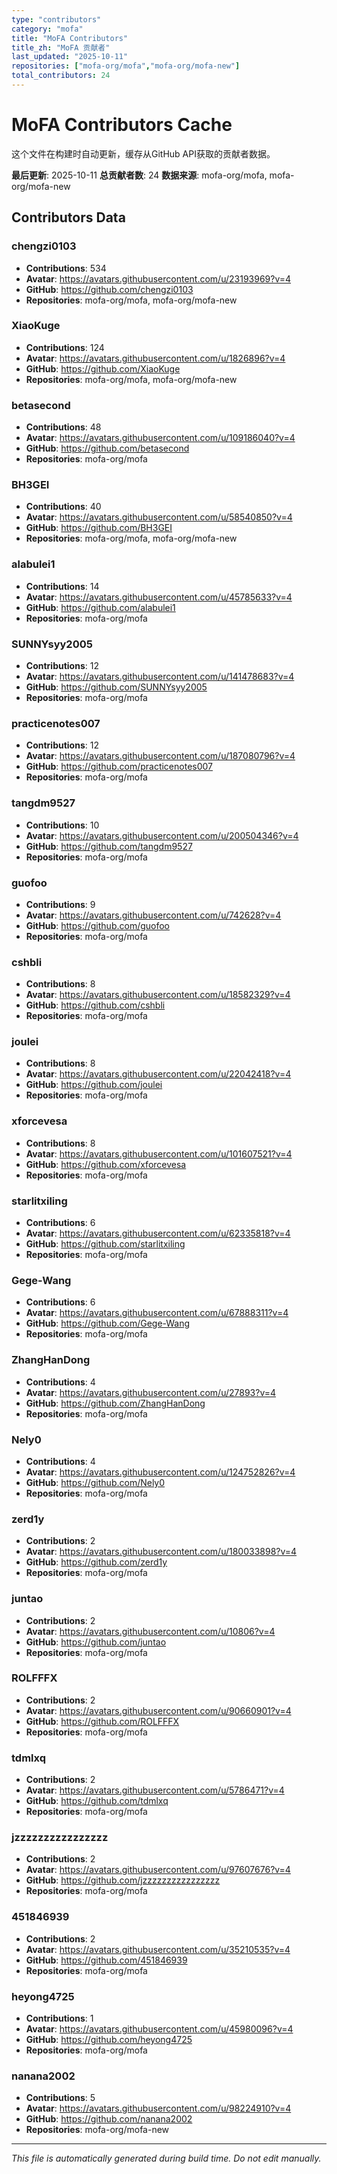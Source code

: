 ```yaml
---
type: "contributors"
category: "mofa"
title: "MoFA Contributors"
title_zh: "MoFA 贡献者"
last_updated: "2025-10-11"
repositories: ["mofa-org/mofa","mofa-org/mofa-new"]
total_contributors: 24
---
```

# MoFA Contributors Cache

这个文件在构建时自动更新，缓存从GitHub API获取的贡献者数据。

**最后更新**: 2025-10-11
**总贡献者数**: 24
**数据来源**: mofa-org/mofa, mofa-org/mofa-new

## Contributors Data


### chengzi0103
- **Contributions**: 534
- **Avatar**: https://avatars.githubusercontent.com/u/23193969?v=4
- **GitHub**: https://github.com/chengzi0103
- **Repositories**: mofa-org/mofa, mofa-org/mofa-new

### XiaoKuge
- **Contributions**: 124
- **Avatar**: https://avatars.githubusercontent.com/u/1826896?v=4
- **GitHub**: https://github.com/XiaoKuge
- **Repositories**: mofa-org/mofa, mofa-org/mofa-new

### betasecond
- **Contributions**: 48
- **Avatar**: https://avatars.githubusercontent.com/u/109186040?v=4
- **GitHub**: https://github.com/betasecond
- **Repositories**: mofa-org/mofa

### BH3GEI
- **Contributions**: 40
- **Avatar**: https://avatars.githubusercontent.com/u/58540850?v=4
- **GitHub**: https://github.com/BH3GEI
- **Repositories**: mofa-org/mofa, mofa-org/mofa-new

### alabulei1
- **Contributions**: 14
- **Avatar**: https://avatars.githubusercontent.com/u/45785633?v=4
- **GitHub**: https://github.com/alabulei1
- **Repositories**: mofa-org/mofa

### SUNNYsyy2005
- **Contributions**: 12
- **Avatar**: https://avatars.githubusercontent.com/u/141478683?v=4
- **GitHub**: https://github.com/SUNNYsyy2005
- **Repositories**: mofa-org/mofa

### practicenotes007
- **Contributions**: 12
- **Avatar**: https://avatars.githubusercontent.com/u/187080796?v=4
- **GitHub**: https://github.com/practicenotes007
- **Repositories**: mofa-org/mofa

### tangdm9527
- **Contributions**: 10
- **Avatar**: https://avatars.githubusercontent.com/u/200504346?v=4
- **GitHub**: https://github.com/tangdm9527
- **Repositories**: mofa-org/mofa

### guofoo
- **Contributions**: 9
- **Avatar**: https://avatars.githubusercontent.com/u/742628?v=4
- **GitHub**: https://github.com/guofoo
- **Repositories**: mofa-org/mofa

### cshbli
- **Contributions**: 8
- **Avatar**: https://avatars.githubusercontent.com/u/18582329?v=4
- **GitHub**: https://github.com/cshbli
- **Repositories**: mofa-org/mofa

### joulei
- **Contributions**: 8
- **Avatar**: https://avatars.githubusercontent.com/u/22042418?v=4
- **GitHub**: https://github.com/joulei
- **Repositories**: mofa-org/mofa

### xforcevesa
- **Contributions**: 8
- **Avatar**: https://avatars.githubusercontent.com/u/101607521?v=4
- **GitHub**: https://github.com/xforcevesa
- **Repositories**: mofa-org/mofa

### starlitxiling
- **Contributions**: 6
- **Avatar**: https://avatars.githubusercontent.com/u/62335818?v=4
- **GitHub**: https://github.com/starlitxiling
- **Repositories**: mofa-org/mofa

### Gege-Wang
- **Contributions**: 6
- **Avatar**: https://avatars.githubusercontent.com/u/67888311?v=4
- **GitHub**: https://github.com/Gege-Wang
- **Repositories**: mofa-org/mofa

### ZhangHanDong
- **Contributions**: 4
- **Avatar**: https://avatars.githubusercontent.com/u/27893?v=4
- **GitHub**: https://github.com/ZhangHanDong
- **Repositories**: mofa-org/mofa

### Nely0
- **Contributions**: 4
- **Avatar**: https://avatars.githubusercontent.com/u/124752826?v=4
- **GitHub**: https://github.com/Nely0
- **Repositories**: mofa-org/mofa

### zerd1y
- **Contributions**: 2
- **Avatar**: https://avatars.githubusercontent.com/u/180033898?v=4
- **GitHub**: https://github.com/zerd1y
- **Repositories**: mofa-org/mofa

### juntao
- **Contributions**: 2
- **Avatar**: https://avatars.githubusercontent.com/u/10806?v=4
- **GitHub**: https://github.com/juntao
- **Repositories**: mofa-org/mofa

### ROLFFFX
- **Contributions**: 2
- **Avatar**: https://avatars.githubusercontent.com/u/90660901?v=4
- **GitHub**: https://github.com/ROLFFFX
- **Repositories**: mofa-org/mofa

### tdmlxq
- **Contributions**: 2
- **Avatar**: https://avatars.githubusercontent.com/u/5786471?v=4
- **GitHub**: https://github.com/tdmlxq
- **Repositories**: mofa-org/mofa

### jzzzzzzzzzzzzzzzz
- **Contributions**: 2
- **Avatar**: https://avatars.githubusercontent.com/u/97607676?v=4
- **GitHub**: https://github.com/jzzzzzzzzzzzzzzzz
- **Repositories**: mofa-org/mofa

### 451846939
- **Contributions**: 2
- **Avatar**: https://avatars.githubusercontent.com/u/35210535?v=4
- **GitHub**: https://github.com/451846939
- **Repositories**: mofa-org/mofa

### heyong4725
- **Contributions**: 1
- **Avatar**: https://avatars.githubusercontent.com/u/45980096?v=4
- **GitHub**: https://github.com/heyong4725
- **Repositories**: mofa-org/mofa

### nanana2002
- **Contributions**: 5
- **Avatar**: https://avatars.githubusercontent.com/u/98224910?v=4
- **GitHub**: https://github.com/nanana2002
- **Repositories**: mofa-org/mofa-new


---
*This file is automatically generated during build time. Do not edit manually.*